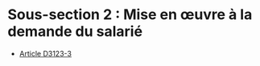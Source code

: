 # Sous-section 2 : Mise en œuvre à la demande du salarié

* [Article D3123-3](./LEGIARTI000018534488.md)
